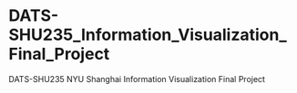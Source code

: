 # DATS-SHU235_Information_Visualization_Final_Project
DATS-SHU235 NYU Shanghai Information Visualization Final Project

